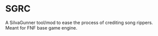 # SGRC
A SilvaGunner tool/mod to ease the process of crediting song rippers.
Meant for FNF base game engine.